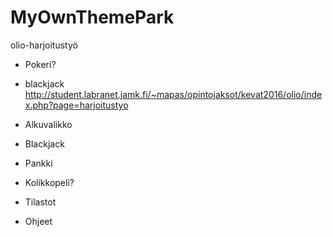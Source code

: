 # MyOwnThemePark
olio-harjoitustyö

* Pokeri?
* blackjack
http://student.labranet.jamk.fi/~mapas/opintojaksot/kevat2016/olio/index.php?page=harjoitustyo

* Alkuvalikko
 * Blackjack
 * Pankki
 * Kolikkopeli?
 * Tilastot
 * Ohjeet
